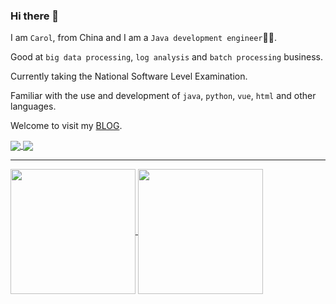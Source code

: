 ### Hi there 👋

I am `Carol`, from China and I am a `Java development engineer`🧑‍💻.

Good at `big data processing`, `log analysis` and `batch processing` business.

Currently taking the National Software Level Examination.

Familiar with the use and development of `java`, `python`, `vue`, `html` and other languages.

Welcome to visit my [BLOG](https://blog.cnkj.site).

<a href="mailto:lxw@cnkj.site" style="a:link {color: none; text-decoration:none;}">
  <img height=auto align="center" src="https://img.shields.io/badge/Email-lxw%40cnkj.site-blue?logo=gmail&label=Email&labelColor=blue&color=green" />
</a>

<a href="https://blog.cnkj.site" style="a:link {color: none; text-decoration:none;}">
  <img height=auto align="center" src="https://redirect.cnkj.site:8099/b/2023/657fb7c580f76.webp?type=blog" />
</a>


<hr>

<!--
<picture>
  <source
    srcset="https://github-readme-stats.vercel.app/api?username=carolcoral&show_icons=true&theme=dark&rank_icon=percentile"
    media="(prefers-color-scheme: dark)"
  />
  <source
    srcset="https://github-readme-stats.vercel.app/api?username=carolcoral&show_icons=true&theme=merko&bg_color=ffffff&rank_icon=percentile"
    media="(prefers-color-scheme: light), (prefers-color-scheme: no-preference)"
  />
  <img src="https://github-readme-stats.vercel.app/api?username=carolcoral&show_icons=true&rank_icon=percentile" />
</picture>
-->


<a href="https://github.com/carolcoral">
  <img height=200 align="center" src="https://github-readme-stats.vercel.app/api?username=carolcoral&show_icons=true&rank_icon=percentile" />
</a>
<a href="https://github.com/carolcoral">
  <img height=200 align="center" src="https://github-readme-stats.vercel.app/api/top-langs?username=carolcoral&layout=compact&langs_count=8&card_width=320" />
</a>
